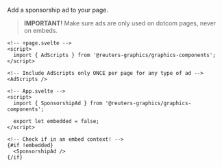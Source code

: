 Add a sponsorship ad to your page.

> **IMPORTANT!** Make sure ads are only used on dotcom pages, never on embeds.

```svelte
<!-- +page.svelte -->
<script>
  import { AdScripts } from '@reuters-graphics/graphics-components';
</script>

<!-- Include AdScripts only ONCE per page for any type of ad -->
<AdScripts />
```

```svelte
<!-- App.svelte -->
<script>
  import { SponsorshipAd } from '@reuters-graphics/graphics-components';

  export let embedded = false;
</script>

<!-- Check if in an embed context! -->
{#if !embedded}
  <SponsorshipAd />
{/if}
```
